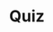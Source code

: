 ---
title: "Quiz"
pass_percentage: 70
type: "test"
questions:
  - id: "q1"
    text: "What is the default listening port for Dapr sidecars?"
    type: "single-answer"
    marks: 2
    options:
      - id: "a"
        text: "8080"
      - id: "b"
        text: "3500"
        is_correct: true
      - id: "c"
        text: "3000"
      - id: "d"
        text: "8000"
  - id: "q2"
    text: "Which Dapr APIs are used in this application architecture?"
    type: "multiple-answers"
    marks: 2
    options:
      - id: "a"
        text: "Service invocation API"
        is_correct: true
      - id: "b"
        text: "State management API"
        is_correct: true
      - id: "c"
        text: "Configuration API"
      - id: "d"
        text: "Pub/Sub API"
  - id: "q3"
    text: "Which API manages persistent data in Dapr applications?"
    type: "short_answer" 
    marks: 2
    correct_answer: "State" 
---